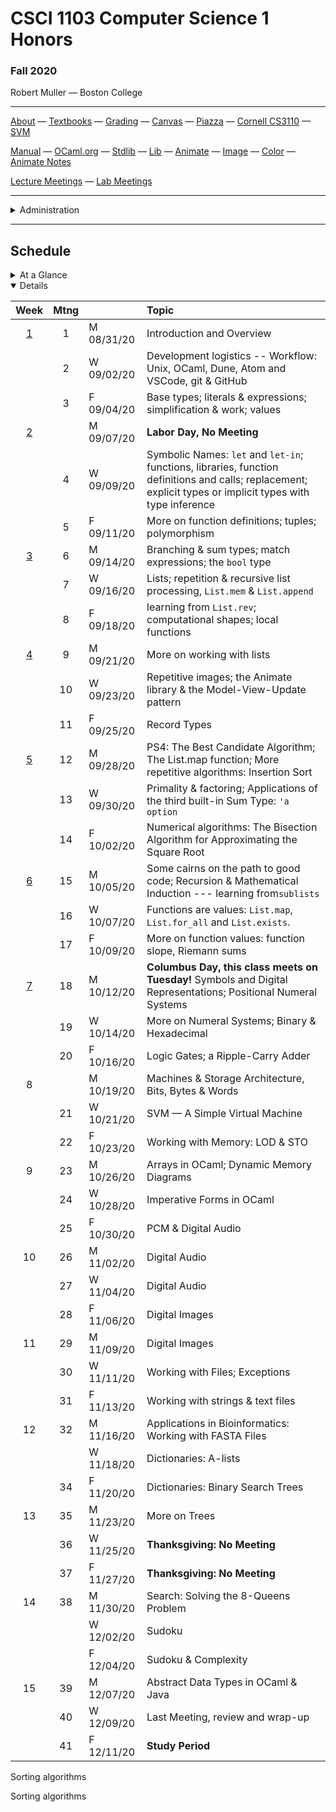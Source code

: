 # CSCI 1103 Computer Science 1 Honors

### Fall 2020

Robert Muller — Boston College

---

[About](resources/about.md) — [Textbooks](resources/textbooks.md) — [Grading](resources/grading.md) — [Canvas](https://bostoncollege.instructure.com/courses/1614229) — [Piazza](https://piazza.com/class/ke7uxpkwqw643p) — [Cornell CS3110](https://www.cs.cornell.edu/courses/cs3110/2020sp/) — [SVM](https://dogfishbar.github.io/dogfishbar.github.io/)

[Manual](http://caml.inria.fr/pub/docs/manual-ocaml/index.html) — [OCaml.org](https://ocaml.org/) — [Stdlib](http://caml.inria.fr/pub/docs/manual-ocaml/libref/Stdlib.html) — [Lib](resources/libraries/lib.mli) — [Animate](resources/libraries/animate.mli) — [Image](resources/libraries/image.mli) — [Color](resources/libraries/color.mli) — [Animate Notes](./resources/libraries/animate/README.md)

[Lecture Meetings](https://bccte.zoom.us/j/3306891980) — [Lab Meetings](./resources/labs.md)

---

<details>
  <summary>Administration</summary>

+ [Meets On Line](https://bccte.zoom.us/j/3306891980): Mondays, Wednesdays and Fridays at 11AM.

+ **Instructor:** [Robert Muller](http://www.cs.bc.edu/~muller/)

+ [Office Hours](https://bccte.zoom.us/j/3306891980): Tuesdays 10AM - 12PM, Wednesdays 1PM - 3PM and by appointment Tuesday through Friday as available.

**Teaching Assistants:**

<details open> <summary>Gavin Bloom, Head Teaching Assistant</summary>

+ **Section 101001**: Tuesdays, 5PM, [Zoom](https://bccte.zoom.us/j/9694152673).
+ **Office Hours** Thursdays 1PM -- 4:00PM.

</details>

<details open> <summary>Emma Sabbadini</summary>

+ **Section 101002**: Tuesdays 6PM [Zoom](https://bccte.zoom.us/j/6103994178).
+ **Office Hours** Tuesdays 7PM -- 8PM, Fridays 12PM -- 2PM.

</details>

<details open><summary>Callie Sardina</summary>

+ **Section 101003**: Wednesdays 5PM [Zoom](https://bccte.zoom.us/j/2175950858?pwd=QkpyTkVkR0IremQ5eWFGeStIOHdXUT09).
+ **Office Hours** Wednesdays 6PM -- 8PM, Sundays 4PM -- 5PM **.

</details>

</details>

---

## Schedule

<details>
  <summary>At a Glance</summary>

  #### Month by Month

1. Learning to code, writing functions;
2. Bits, bytes & machines
3. Applications

#### Week by Week
1. Logisitics; base types and expressions
2. Naming; Writing Functions; Branching 
3. Repetition; Graphics; Lists
4. Repetition
5. Repetition
6. Animation; Model-View-Update
7. Digital Representations
8. Machines
9. Storage
10. Applications in Imperative Style: Digital Audio
11. Applications in Imperative Style: Digital Images
12. Applications of Strings, Text & Files
13. Sorting Algorithms
14. Developing new Types, Review & Wrap-up

</details>

<details open>
  <summary>Details</summary>

| Week | Mtng |     | Topic  |
| :--: | :--: | :-- | :--------------------------------------- |
|  [1](https://github.com/BC-CSCI1103/Week01)  |  1   | M 08/31/20 | Introduction and Overview                |
|      |  2   | W 09/02/20 | Development logistics -- Workflow: Unix, OCaml, Dune, Atom and VSCode, git & GitHub |
|      |  3   | F 09/04/20 | Base types; literals & expressions; simplification & work; values |
|  [2](https://github.com/BC-CSCI1103/Week02)  |      | M 09/07/20 | **Labor Day, No Meeting** |
|      |  4   | W 09/09/20 | Symbolic Names: `let` and `let-in`; functions, libraries, function definitions and calls; replacement; explicit types or implicit types with type inference |
|      |  5   | F 09/11/20 | More on function definitions; tuples; polymorphism |
| [3](https://github.com/BC-CSCI1103/Week03) |  6   | M 09/14/20 | Branching & sum types; match expressions; the `bool` type |
|      |  7   | W 09/16/20 | Lists; repetition & recursive list processing, `List.mem` & `List.append` |
|      |  8   | F 09/18/20 | learning from `List.rev`; computational shapes; local functions |
| [4](https://github.com/BC-CSCI1103/Week04) |  9   | M 09/21/20 | More on working with lists |
|      |  10  | W 09/23/20 | Repetitive images; the Animate library & the Model-View-Update pattern |
|      |  11  | F 09/25/20 | Record Types |
| [5](https://github.com/BC-CSCI1103/Week05) |  12  | M 09/28/20 | PS4: The Best Candidate Algorithm; The List.map function; More repetitive algorithms: Insertion Sort |
|      |  13  | W 09/30/20 | Primality & factoring; Applications of the third built-in Sum Type: `'a option` |
|      |  14  | F 10/02/20 | Numerical algorithms: The Bisection Algorithm for Approximating the Square Root |
| [6](https://github.com/BC-CSCI1103/Week06) |  15  | M 10/05/20 | Some cairns on the path to good code; Recursion & Mathematical Induction --- learning from`sublists` |
|      |  16  | W 10/07/20 | Functions are values: `List.map`, `List.for_all` and `List.exists`. |
|      |  17  | F 10/09/20 | More on function values: function slope, Riemann sums |
| [7](https://github.com/BC-CSCI1103/Week07) |  18  | M 10/12/20 | **Columbus Day, this class meets on Tuesday!** Symbols and Digital Representations;      Positional Numeral Systems |
|      |  19  | W 10/14/20 | More on Numeral Systems; Binary & Hexadecimal |
|      |  20  | F 10/16/20 | Logic Gates; a Ripple-Carry Adder |
| 8 |      | M 10/19/20 | Machines & Storage Architecture, Bits, Bytes & Words |
|      |  21  | W 10/21/20 | SVM — A Simple Virtual Machine |
|      |  22  | F 10/23/20 | Working with Memory: LOD & STO |
| 9 |  23  | M 10/26/20 | Arrays in OCaml; Dynamic Memory Diagrams |
|      |  24  | W 10/28/20 | Imperative Forms in OCaml |
|      |  25  | F 10/30/20 | PCM & Digital Audio |
|  10  |  26  | M 11/02/20 | Digital Audio |
|      |  27  | W 11/04/20 | Digital Audio |
|      |  28  | F 11/06/20 | Digital Images |
|  11  |  29  | M 11/09/20 | Digital Images |
|      |  30  | W 11/11/20 | Working with Files; Exceptions |
|      |  31  | F 11/13/20 | Working with strings & text files |
|  12  |  32  | M 11/16/20 | Applications in Bioinformatics: Working with FASTA Files |
|                                            |      | W 11/18/20 | Dictionaries: A-lists |
|      |  34  | F 11/20/20 | Dictionaries: Binary Search Trees |
|  13  |  35  | M 11/23/20 | More on Trees |
|      |  36  | W 11/25/20 | **Thanksgiving: No Meeting** |
|      |  37  | F 11/27/20 | **Thanksgiving: No Meeting** |
|  14  |  38  | M 11/30/20 | Search: Solving the 8-Queens Problem |
|      |      | W 12/02/20 | Sudoku |
|      |      | F 12/04/20 | Sudoku & Complexity |
|  15  |  39  | M 12/07/20 | Abstract Data Types in OCaml & Java |
|      |  40  | W 12/09/20 | Last Meeting, review and wrap-up |
|      |  41  | F 12/11/20 | **Study Period** |

</details>





Sorting algorithms

Sorting algorithms




